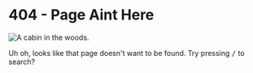 # 404 - Page Aint Here

<img class="not-found-image" src="/assets/images/undraw_cabin_hkfr.svg" alt="A cabin in the woods.">

Uh oh, looks like that page doesn't want to be found. Try pressing <kbd>/</kbd> to search?
